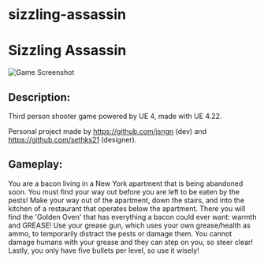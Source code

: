 # sizzling-assassin
# Sizzling Assassin

![Game Screenshot](file:///C:/Users/Seth/Desktop/p8V2e4S.png)

## Description:

Third person shooter game powered by UE 4, made with UE 4.22.

Personal project made by https://github.com/jsngn (dev) and https://github.com/sethks21 (designer).

## Gameplay:

You are a bacon living in a New York apartment that is being abandoned soon. You must find your way out before you are left to be eaten by the pests!
Make your way out of the apartment, down the stairs, and into the kitchen of a restaurant that operates below the apartment. There you will find 
the 'Golden Oven' that has everything a bacon could ever want: warmth and GREASE! Use your grease gun, which uses your own grease/health as ammo, to temporarily 
distract the pests or damage them. You cannot damage humans with your grease and they can step on you, so steer clear! Lastly, you only have five bullets per level, 
so use it wisely!
